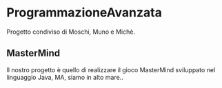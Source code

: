 # ProgrammazioneAvanzata
Progetto condiviso di Moschi, Muno e Michè.
## MasterMind
Il nostro progetto è quello di realizzare il gioco MasterMind sviluppato nel linguaggio Java,
MA, siamo in alto mare..
